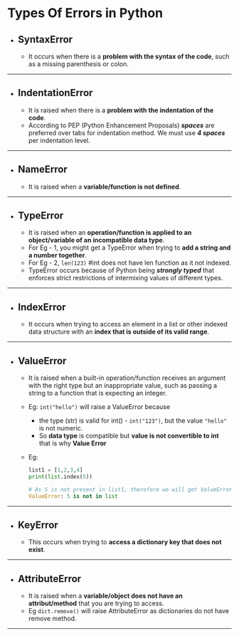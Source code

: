 # Types Of Errors in Python

* ## SyntaxError

  * It occurs when there is a **problem with the syntax of the code**, such as a missing parenthesis or colon.
  
---

* ## IndentationError

  * It is raised when there is a **problem with the indentation of the code**.
  * According to PEP (Python Enhancement Proposals) ***spaces*** are preferred over tabs for indentation method. We must use ***4 spaces*** per indentation level.

---

* ## NameError
  
  * It is raised when a **variable/function is not defined**.
  
---

* ## TypeError

  * It is raised when an **operation/function is applied to an object/variable of an incompatible data type**.
  * For Eg - 1, you might get a TypeError when trying to **add a string and a number together**.
  * For Eg - 2, ```len(123)``` #int does not have len function as it not indexed.
  * TypeError occurs because of Python being ***strongly typed*** that enforces strict restrictions of intermixing values of different types.

---

* ## IndexError

  * It occurs when trying to access an element in a list or other indexed data structure with an **index that is outside of its valid range**.

---

* ## ValueError

  * It is raised when a built-in operation/function receives an argument with the right type but an inappropriate value, such as passing a string to a function that is expecting an integer.
  * Eg: ```int("hello")``` will raise a ValueError because 
    * the type (str) is valid for int() - ```int("123")```, but the value ```"hello"``` is not numeric.
    * So **data type** is compatible but **value is not convertible to int** that is why **Value Error**
  * Eg:

    ```python
    list1 = [1,2,3,4]
    print(list.index(5))

    # As 5 is not present in list1, therefore we will get ValueError.
    ValueError: 5 is not in list
      ```

---

* ## KeyError

  * This occurs when trying to **access a dictionary key that does not exist**.

---

* ## AttributeError

  * It is raised when a **variable/object does not have an attribut/method** that you are trying to access.
  * Eg ```dict.remove()``` will raise AttributeError as dictionaries do not have remove method.

---
